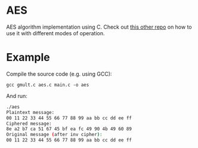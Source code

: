 AES
===

AES algorithm implementation using C. Check out [this other repo](https://github.com/dhuertas/block-cipher-modes.git) on how to use it with different modes of operation.

# Example

Compile the source code (e.g. using GCC): 

`gcc gmult.c aes.c main.c -o aes`

And run:

```bash
./aes
Plaintext message:
00 11 22 33 44 55 66 77 88 99 aa bb cc dd ee ff
Ciphered message:
8e a2 b7 ca 51 67 45 bf ea fc 49 90 4b 49 60 89
Original message (after inv cipher):
00 11 22 33 44 55 66 77 88 99 aa bb cc dd ee ff
```

